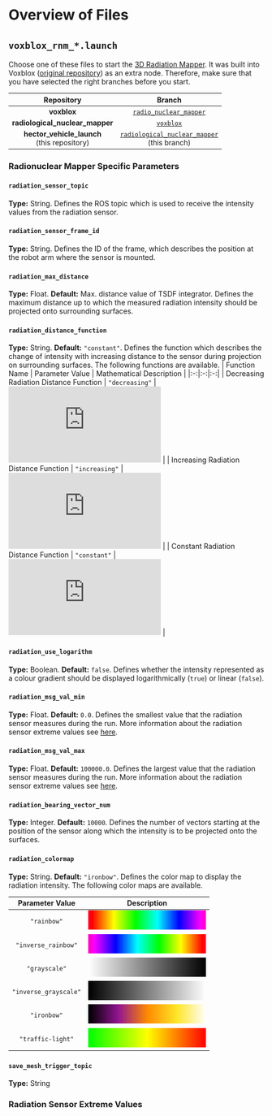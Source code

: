 # Overview of Files

## `voxblox_rnm_*.launch`

Choose one of these files to start the [3D Radiation Mapper](https://git.sim.informatik.tu-darmstadt.de/hector/hector_voxblox/-/tree/radio_nuclear_mapper). It was built into Voxblox ([original repository](https://github.com/ethz-asl/voxblox)) as an extra node. Therefore, make sure that you have selected the right branches before you start.

| Repository | Branch |
|:-:|:-:|
| **voxblox** | [`radio_nuclear_mapper`](https://git.sim.informatik.tu-darmstadt.de/hector/hector_voxblox/-/tree/radio_nuclear_mapper) |
| **radiological_nuclear_mapper** | [`voxblox`](https://git.sim.informatik.tu-darmstadt.de/hector/hector_enrich/-/tree/voxblox/radiological_nuclear_mapper) |
| **hector_vehicle_launch**<br>(this repository) | [`radiological_nuclear_mapper`](https://github.com/tu-darmstadt-ros-pkg/hector_vehicle_launch/tree/radiological_nuclear_mapper)<br>(this branch) |

### Radionuclear Mapper Specific Parameters

#### `radiation_sensor_topic`
**Type:** String.
Defines the ROS topic which is used to receive the intensity values from the radiation sensor. 

#### `radiation_sensor_frame_id`
**Type:** String.
Defines the ID of the frame, which describes the position at the robot arm where the sensor is mounted. 

#### `radiation_max_distance`
**Type:** Float.
**Default:** Max. distance value of TSDF integrator.
Defines the maximum distance up to which the measured radiation intensity should be projected onto surrounding surfaces.

#### `radiation_distance_function`
**Type:** String.
**Default:** `"constant"`.
Defines the function which describes the change of intensity with increasing distance to the sensor during projection on surrounding surfaces. The following functions are available.
| Function Name | Parameter Value | Mathematical Description |
|:-:|:-:|:-:|
| Decreasing Radiation Distance Function | `"decreasing"` | ![`f \left(d\right) = \frac1{\left(d+1\right)^2}`](https://latex.codecogs.com/png.latex?f%20%5Cleft%28d%5Cright%29%20%3D%20%5Cfrac1%7B%5Cleft%28d&plus;1%5Cright%29%5E2%7D) |
| Increasing Radiation Distance Function | `"increasing"` | ![`f \left(d\right) = {\left(d+1\right)^2}`](https://latex.codecogs.com/png.latex?f%20%5Cleft%28d%5Cright%29%20%3D%20%7B%5Cleft%28d&plus;1%5Cright%29%5E2%7D) |
| Constant Radiation Distance Function | `"constant"` | ![`f \left(d\right) = {1}`](https://latex.codecogs.com/png.latex?f%20%5Cleft%28d%5Cright%29%20%3D%20%7B1%7D) |

#### `radiation_use_logarithm`
**Type:** Boolean.
**Default:** `false`.
Defines whether the intensity represented as a colour gradient should be displayed logarithmically (`true`) or linear (`false`).

#### `radiation_msg_val_min`
**Type:** Float.
**Default:** `0.0`.
Defines the smallest value that the radiation sensor measures during the run. More information about the radiation sensor extreme values see [here](#radiation-sensor-extreme-values).

#### `radiation_msg_val_max`
**Type:** Float.
**Default:** `100000.0`.
Defines the largest value that the radiation sensor measures during the run. More information about the radiation sensor extreme values see [here](#radiation-sensor-extreme-values).

#### `radiation_bearing_vector_num`
**Type:** Integer.
**Default:** `10000`.
Defines the number of vectors starting at the position of the sensor along which the intensity is to be projected onto the surfaces.

#### `radiation_colormap`
**Type:** String.
**Default:** `"ironbow"`.
Defines the color map to display the radiation intensity. The following color maps are available.

| Parameter Value | Description |
|:-:|:-:|
| `"rainbow"` | ![Rainbow](readme_files/rainbow.png) |
| `"inverse_rainbow"` | ![Reversed Rainbow](readme_files/inverse_rainbow.png) |
| `"grayscale"` | ![Grayscale](readme_files/grayscale.png) |
| `"inverse_grayscale"` | ![Reversed Grayscale](readme_files/inverse_grayscale.png) |
| `"ironbow"` | ![Ironbow](readme_files/ironbow.png) |
| `"traffic-light"` | ![Traffic Light](readme_files/traffic_light.png) |


#### `save_mesh_trigger_topic`
**Type:** String

### Radiation Sensor Extreme Values

